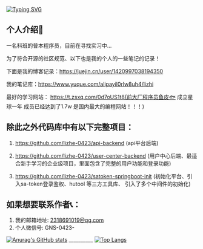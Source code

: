 
<a href="https://git.io/typing-svg"><img src="https://readme-typing-svg.demolab.com?font=Fira+Code&pause=1000&color=8FEDF7&background=C8FFFB00&center=%E5%81%87&vCenter=%E5%81%87&repeat=%E7%9C%9F&width=435&lines=%E8%BF%99%E9%87%8C%E6%98%AF%E7%A8%8B%E5%BA%8F%E5%91%98%E8%8D%94%E6%9E%9D%EF%BC%8C%E4%B8%80%E5%90%8D%E5%A4%A7%E4%B8%89%E7%9A%84%E5%9C%A8%E6%A0%A1%E7%94%9F;%E5%B8%8C%E6%9C%9B%E4%B8%8E%E5%A4%A7%E5%AE%B6%E4%B8%80%E8%B5%B7%E8%BF%9B%E6%AD%A5%EF%BC%81%EF%BC%81%EF%BC%81" alt="Typing SVG" /></a>

## 个人介绍👨

一名科班的普本程序员，目前在寻找实习中...

为了符合开源的社区规范、以下也是我的个人的一些笔记的记录！

下面是我的博客记录：https://juejin.cn/user/1420997038194350

我的笔记库：https://www.yuque.com/alipayil0rlw8uh4/lizhi

最好的学习网站： https://t.zsxq.com/0d7oUS1t8(前大厂程序员鱼皮🐟 成立星球一年 成员已经达到了1.7w 是国内最大的编程网站！！！)

## 除此之外代码库中有以下完整项目：

1. https://github.com/lizhe-0423/api-backend  (api平台后端)


2. https://github.com/lizhe-0423/user-center-backend  (用户中心后端、最适合新手学习的企业级项目，里面包含了完整的用户功能和登录功能)


3. https://github.com/lizhe-0423/satoken-springboot-init  (初始化平台、引入sa-token登录鉴权、hutool 等三方工具库、 引入了多个中间件的初始化)

## 如果想要联系作者📞：

1. 我的邮箱地址: 2318691019@qq.com
2. 个人微信号: GNS-0423-

[![Anurag's GitHub stats](https://github-readme-stats.vercel.app/api?username=lizhe-0423&theme=radical&show_icons=true)](https://github.com/anuraghazra/github-readme-stats)      __________  [![Top Langs](https://github-readme-stats.vercel.app/api/top-langs/?username=lizhe-0423&theme=radical&show_icons=true)](https://github.com/anuraghazra/github-readme-stats)
